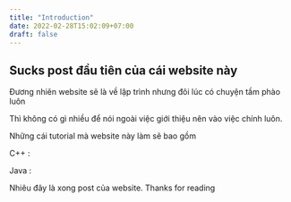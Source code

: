 ```yaml
---
title: "Introduction"
date: 2022-02-28T15:02:09+07:00
draft: false
---
```

## Sucks post đầu tiên của cái website này

Đương nhiên website sẽ là về lập trình nhưng đôi lúc có chuyện tầm phào luôn

Thì không có gì nhiều để nói ngoài việc giới thiệu nên vào việc chính luôn.

Những cái tutorial mà website này làm sẽ bao gồm 

C++ :

Java :

Nhiêu đây là xong post của website. Thanks for reading